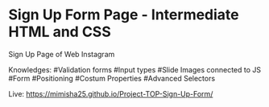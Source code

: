 # Sign Up Form Page - Intermediate HTML and CSS
Sign Up Page of Web Instagram 



Knowledges:
#Validation forms
#Input types
#Slide Images connected to JS
#Form
#Positioning
#Costum Properties
#Advanced Selectors

Live: https://mimisha25.github.io/Project-TOP-Sign-Up-Form/
